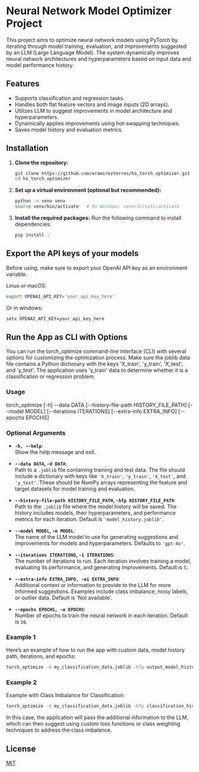 # Neural Network Model Optimizer Project

This project aims to optimize neural network models using PyTorch by iterating through model training, evaluation, and improvements suggested by an LLM (Large Language Model). The system dynamically improves neural network architectures and hyperparameters based on input data and model performance history.

## Features
- Supports classification and regression tasks.
- Handles both flat feature vectors and image inputs (2D arrays).
- Utilizes LLM to suggest improvements in model architecture and hyperparameters.
- Dynamically applies improvements using hot-swapping techniques.
- Saves model history and evaluation metrics.
  
## Installation

1. **Clone the repository:**
    ```bash
    git clone https://github.com/eramireztorres/hs_torch_optimizer.git
    cd hs_torch_optimizer
    ```

2. **Set up a virtual environment (optional but recommended):**
    ```bash
    python -m venv venv
    source venv/bin/activate   # On Windows: venv\Scripts\activate
    ```

3. **Install the required packages:**
    Run the following command to install dependencies:
    ```bash
    pip install .
    ```

## Export the API keys of your models

Before using, make sure to export your OpenAI API key as an environment variable. 

Linux or macOS:

```bash
export OPENAI_API_KEY='your_api_key_here'
```

Or in windows:

```bash
setx OPENAI_API_KEY=your_api_key_here
```

## Run the App as CLI with Options

You can run the torch_optimize command-line interface (CLI) with several options for customizing the optimization process. 
Make sure the joblib data file contains a Python dictionary with the keys 'X_train', 'y_train', 'X_test', and 'y_test'. 
The application uses 'y_train' data to determine whether it is a classification or regression problem.

### Usage

torch_optimize [-h] --data DATA [--history-file-path HISTORY_FILE_PATH] [--model MODEL] [--iterations ITERATIONS] [--extra-info EXTRA_INFO] [--epochs EPOCHS]

### Optional Arguments

- **`-h, --help`**:  
  Show the help message and exit.

- **`--data DATA`, `-d DATA`**:  
  Path to a `.joblib` file containing training and test data. The file should include a dictionary with keys like `'X_train'`, `'y_train'`, `'X_test'`, and `'y_test'`. These should be NumPy arrays representing the feature and target datasets for model training and evaluation.

- **`--history-file-path HISTORY_FILE_PATH`, `-hfp HISTORY_FILE_PATH`**:  
  Path to the `.joblib` file where the model history will be saved. The history includes models, their hyperparameters, and performance metrics for each iteration. Default is `'model_history.joblib'`.

- **`--model MODEL`, `-m MODEL`**:  
  The name of the LLM model to use for generating suggestions and improvements for models and hyperparameters. Defaults to `'gpt-4o'`.

- **`--iterations ITERATIONS`, `-i ITERATIONS`**:  
  The number of iterations to run. Each iteration involves training a model, evaluating its performance, and generating improvements. Default is `5`.

- **`--extra-info EXTRA_INFO, -ei EXTRA_INFO`**:  
  Additional context or information to provide to the LLM for more informed suggestions. Examples include class imbalance, noisy labels, or outlier data. Default is 'Not available'.

- **`--epochs EPOCHS, -e EPOCHS`**:  
  Number of epochs to train the neural network in each iteration. Default is `10`.

### Example 1

Here’s an example of how to run the app with custom data, model history path, iterations, and epochs:

```bash
torch_optimize -d my_classification_data.joblib -hfp output_model_history.joblib -i 10 --epochs 20
```

### Example 2

Example with Class Imbalance for Classification:

```bash
torch_optimize -d my_classification_data.joblib -hfp classification_history.joblib -i 10 --epochs 15 --extra-info "Binary classification with class imbalance, 4:1 ratio between class 0 and class 1."
```

In this case, the application will pass the additional information to the LLM, which can then suggest using custom loss functions or class weighting techniques to address the class imbalance.

## License
[MIT](LICENSE)